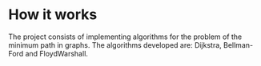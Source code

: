 # How it works
The project consists of implementing algorithms for the problem of the minimum path in graphs. The algorithms developed are: Dijkstra, Bellman-Ford and FloydWarshall. 
